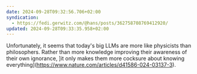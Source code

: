 ```yaml
---
date: 2024-09-28T09:32:56.706+02:00
syndication:
  - https://fedi.gerwitz.com/@hans/posts/362758708769412920/
updated: 2024-09-28T09:33:35.958+02:00
---
```


Unfortunately, it seems that today's big LLMs are more like physicists than philosophers. Rather than more knowledge improving their awareness of their own ignorance, ]it only makes them more cocksure about knowing everything](https://www.nature.com/articles/d41586-024-03137-3).

